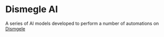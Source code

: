 # Dismegle AI

A series of AI models developed to perform a number of automations on [Dismgele](discord.gg/dismgele)